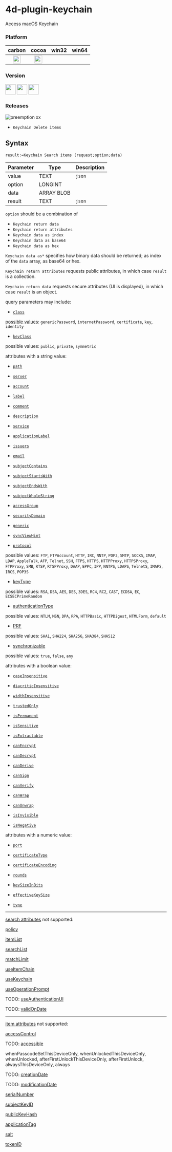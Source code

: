 # 4d-plugin-keychain
Access macOS Keychain

### Platform

| carbon | cocoa | win32 | win64 |
|:------:|:-----:|:---------:|:---------:|
|<img src="https://cloud.githubusercontent.com/assets/1725068/22371562/1b091f0a-e4db-11e6-8458-8653954a7cce.png" width="24" height="24" />|<img src="https://cloud.githubusercontent.com/assets/1725068/22371562/1b091f0a-e4db-11e6-8458-8653954a7cce.png" width="24" height="24" />|||

### Version

<img src="https://cloud.githubusercontent.com/assets/1725068/18940649/21945000-8645-11e6-86ed-4a0f800e5a73.png" width="32" height="32" /> <img src="https://cloud.githubusercontent.com/assets/1725068/18940648/2192ddba-8645-11e6-864d-6d5692d55717.png" width="32" height="32" /> <img src="https://user-images.githubusercontent.com/1725068/41266195-ddf767b2-6e30-11e8-9d6b-2adf6a9f57a5.png" width="32" height="32" />

### Releases


![preemption xx](https://user-images.githubusercontent.com/1725068/41327179-4e839948-6efd-11e8-982b-a670d511e04f.png)

* ``Keychain Delete items``

## Syntax

```
result:=Keychain Search items (request;option;data)
```

Parameter|Type|Description
------------|------------|----
value|TEXT|``json``
option|LONGINT|
data|ARRAY BLOB|
result|TEXT|``json``

``option`` should be a combination of  

* ``Keychain return data``
* ``Keychain return attributes``
* ``Keychain data as index``
* ``Keychain data as base64``
* ``Keychain data as hex``

``Keychain data as*`` specifies how binary data should be returned; as index of the ``data`` array, as base64 or hex. 

``Keychain return attributes`` requests public attributes, in which case ``result`` is a collection. 

``Keychain return data`` requests secure attributes (UI is displayed), in which case ``result`` is an object.

query parameters may include:  

* [``class``](https://developer.apple.com/documentation/security/ksecclass?language=objc)

[possible values](https://developer.apple.com/documentation/security/keychain_services/keychain_items/item_class_keys_and_values?language=objc): ``genericPassword``, ``internetPassword``, ``certificate``, ``key``, ``identity``

* [``keyClass``](https://developer.apple.com/documentation/security/ksecattrkeyclass?language=objc) 

possible values: ``public``, ``private``, ``symmetric``

attributes with a string value:

* [``path``](https://developer.apple.com/documentation/security/ksecattrpath?language=objc)

* [``server``](https://developer.apple.com/documentation/security/ksecattrserver?language=objc)

* [``account``](https://developer.apple.com/documentation/security/ksecattraccount?language=objc)

* [``label``](https://developer.apple.com/documentation/security/ksecattrlabel?language=objc)

* [``comment``](https://developer.apple.com/documentation/security/ksecattrcomment?language=objc)

* [``description``](https://developer.apple.com/documentation/security/ksecattrdescription?language=objc)

* [``service``](https://developer.apple.com/documentation/security/ksecattrservice?language=objc)

* [``applicationLabel``](https://developer.apple.com/documentation/security/ksecattrapplicationlabel?language=objc)

* [``issuers``](https://developer.apple.com/documentation/security/ksecmatchissuers?language=objc)

* [``email``](https://developer.apple.com/documentation/security/ksecmatchemailaddressifpresent?language=objc)

* [``subjectContains``](https://developer.apple.com/documentation/security/ksecmatchsubjectcontains?language=objc)

* [``subjectStartsWith``](https://developer.apple.com/documentation/security/ksecmatchsubjectstartswith?language=objc)

* [``subjectEndsWith``](https://developer.apple.com/documentation/security/ksecmatchsubjectendswith?language=objc)

* [``subjectWholeString``](https://developer.apple.com/documentation/security/ksecmatchsubjectwholestring?language=objc)

* [``accessGroup``](https://developer.apple.com/documentation/security/ksecattraccessgroup?language=objc)

* [``securityDomain``](https://developer.apple.com/documentation/security/ksecattrsecuritydomain?language=objc)

* [``generic``](https://developer.apple.com/documentation/security/ksecattrgeneric?language=objc)

* [``syncViewHint``](https://developer.apple.com/documentation/security/ksecattrsyncviewhint?language=objc)

* [``protocol``](https://developer.apple.com/documentation/security/ksecattrprotocol?language=objc)

possible values: ``FTP``, ``FTPAccount``, ``HTTP``, ``IRC``, ``NNTP``, ``POP3``, ``SMTP``, ``SOCKS``, ``IMAP``, ``LDAP``, ``AppleTalk``, ``AFP``, ``Telnet``, ``SSH``, ``FTPS``, ``HTTPS``, ``HTTPProxy``, ``HTTPSProxy``, ``FTPProxy``, ``SMB``, ``RTSP``, ``RTSPProxy``, ``DAAP``, ``EPPC``, ``IPP``, ``NNTPS``, ``LDAPS``, ``TelnetS``, ``IMAPS``, ``IRCS``, ``POP3S``

* [keyType](https://developer.apple.com/documentation/security/ksecattrkeytype?language=objc)

possible values: ``RSA``, ``DSA``, ``AES``, ``DES``, ``3DES``, ``RC4``, ``RC2``, ``CAST``, ``ECDSA``, ``EC``, ``ECSECPrimeRandom``     

* [authenticationType](https://developer.apple.com/documentation/security/ksecattrauthenticationtype?language=objc)

possible values: ``NTLM``, ``MSN``, ``DPA``, ``RPA``, ``HTTPBasic``, ``HTTPDigest``, ``HTMLForm``, ``default``

* [PRF](https://developer.apple.com/documentation/security/ksecattrprf?language=objc)

possible values: ``SHA1``, ``SHA224``, ``SHA256``, ``SHA384``, ``SHA512``     

* [synchronizable](https://developer.apple.com/documentation/security/ksecattrsynchronizable?language=objc)

possible values: ``true``, ``false``, ``any``

attributes with a boolean value:

* [``caseInsensitive``](https://developer.apple.com/documentation/security/ksecmatchcaseinsensitive?language=objc)

* [``diacriticInsensitive``](https://developer.apple.com/documentation/security/ksecmatchdiacriticinsensitive?language=objc)

* [``widthInsensitive``](https://developer.apple.com/documentation/security/ksecmatchwidthinsensitive?language=objc)

* [``trustedOnly``](https://developer.apple.com/documentation/security/ksecmatchtrustedonly?language=objc)

* [``isPermanent``](https://developer.apple.com/documentation/security/ksecattrispermanent?language=objc)

* [``isSensitive``](https://developer.apple.com/documentation/security/ksecattrissensitive?language=objc)

* [``isExtractable``](https://developer.apple.com/documentation/security/ksecattrisextractable?language=objc)

* [``canEncrypt``](https://developer.apple.com/documentation/security/ksecattrcanencrypt?language=objc)

* [``canDecrypt``](https://developer.apple.com/documentation/security/ksecattrcandecrypt?language=objc)

* [``canDerive``](https://developer.apple.com/documentation/security/ksecattrcanderive?language=objc)

* [``canSign``](https://developer.apple.com/documentation/security/ksecattrcansign?language=objc)

* [``canVerify``](https://developer.apple.com/documentation/security/ksecattrcanverify?language=objc)

* [``canWrap``](https://developer.apple.com/documentation/security/ksecattrcanwrap?language=objc)

* [``canUnwrap``](https://developer.apple.com/documentation/security/ksecattrcanunwrap?language=objc)                 

* [``isInvisible``](https://developer.apple.com/documentation/security/ksecattrisinvisible?language=objc)

* [``isNegative``](https://developer.apple.com/documentation/security/ksecattrisnegative?language=objc)

attributes with a numeric value:

* [``port``](https://developer.apple.com/documentation/security/ksecattrport?language=objc)

* [``certificateType``](https://developer.apple.com/documentation/security/ksecattrcertificatetype?language=objc)

* [``certificateEncoding``](https://developer.apple.com/documentation/security/ksecattrcertificateencoding?language=objc)

* [``rounds``](https://developer.apple.com/documentation/security/ksecattrrounds?language=objc)

* [``keySizeInBits``](https://developer.apple.com/documentation/security/ksecattrkeysizeinbits?language=objc)

* [``effectiveKeySize``](https://developer.apple.com/documentation/security/ksecattreffectivekeysize?language=objc)

* [``type``](https://developer.apple.com/documentation/security/ksecattrtype?language=objc)

---

[search attributes](https://developer.apple.com/documentation/security/keychain_services/keychain_items/search_attribute_keys_and_values?language=objc) not supported:

[policy](https://developer.apple.com/documentation/security/ksecmatchpolicy?language=objc)

[itemList](https://developer.apple.com/documentation/security/ksecmatchitemlist?language=objc)

[searchList](https://developer.apple.com/documentation/security/ksecmatchsearchlist?language=objc)

[matchLimit](https://developer.apple.com/documentation/security/ksecmatchlimit?language=objc)

[useItemChain](https://developer.apple.com/documentation/security/ksecuseitemlist?language=objc)

[useKeychain](https://developer.apple.com/documentation/security/ksecusekeychain?language=objc)

[useOperationPrompt](https://developer.apple.com/documentation/security/ksecuseoperationprompt?language=objc)

TODO: [useAuthenticationUI](https://developer.apple.com/documentation/security/ksecmatchlimit?language=objc)

TODO: [validOnDate](https://developer.apple.com/documentation/security/ksecmatchvalidondate?language=objc)

---

[item attributes](https://developer.apple.com/documentation/security/keychain_services/keychain_items/item_attribute_keys_and_values?language=objc) not supported:

[accessControl](https://developer.apple.com/documentation/security/ksecuseitemlist?language=objc)

TODO: [accessible](https://developer.apple.com/documentation/security/ksecattraccessible?language=objc)

whenPasscodeSetThisDeviceOnly, whenUnlockedThisDeviceOnly, whenUnlocked, afterFirstUnlockThisDeviceOnly, afterFirstUnlock, alwaysThisDeviceOnly, always

TODO: [creationDate](https://developer.apple.com/documentation/security/ksecattrcreationdate?language=objc)

TODO: [modificationDate](https://developer.apple.com/documentation/security/ksecattrmodificationdate?language=objc)

[serialNumber](https://developer.apple.com/documentation/security/ksecattrserialnumber?language=objc)

[subjectKeyID](https://developer.apple.com/documentation/security/ksecattrsubjectkeyid?language=objc)

[publicKeyHash](https://developer.apple.com/documentation/security/ksecattrpublickeyhash?language=objc)

[applicationTag](https://developer.apple.com/documentation/security/ksecattrapplicationtag?language=objc)

[salt](https://developer.apple.com/documentation/security/ksecattrsalt?language=objc)

[tokenID](https://developer.apple.com/documentation/security/ksecattrtokenid?language=objc)
